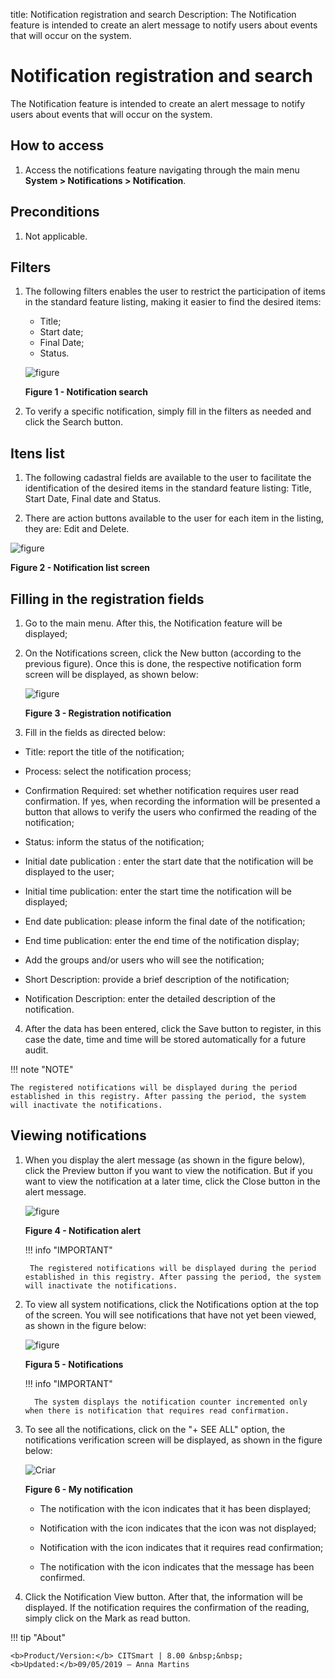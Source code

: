 title: Notification registration and search
Description: The Notification feature is intended to create an alert message to notify users about events that will occur on the system.

# Notification registration and search

The Notification feature is intended to create an alert message to notify users about events that will occur on the system.

How to access
----------

1. Access the notifications feature navigating through the main menu **System > Notifications > Notification**.

Preconditions
------------

1. Not applicable.

Filters
------

1. The following filters enables the user to restrict the participation of items in the standard feature listing, making it easier to find the desired items:

    - Title;
    - Start date;
    - Final Date;
    - Status.

    ![figure](images/notification-1.png)
    
    **Figure 1 - Notification search**

2. To verify a specific notification, simply fill in the filters as needed and click the Search button.

Itens list
-----------

1. The following cadastral fields are available to the user to facilitate the identification of the desired items in the standard feature listing: Title, Start Date, Final date and Status.

2. There are action buttons available to the user for each item in the listing, they are: Edit and Delete.

![figure](images/notification-2.png)

**Figure 2 - Notification list screen**

Filling in the registration fields
----------------------------------

1. Go to the main menu. After this, the Notification feature will be displayed;

2. On the Notifications screen, click the New button (according to the previous figure). Once this is done, the respective notification form screen will be displayed, as shown below:

   ![figure](images/notification-3.png)    
    
   **Figure 3 - Registration notification**

3.  Fill in the fields as directed below:

   - Title: report the title of the notification;
   
   - Process: select the notification process;
   
   - Confirmation Required: set whether notification requires user read confirmation. If yes, when recording the information will be presented a button that allows to verify the users who confirmed the reading of the notification;
   
   - Status: inform the status of the notification;
   
   - Initial date publication : enter the start date that the notification will be displayed to the user;
   
   - Initial time publication: enter the start time the notification will be displayed;
   
   - End date publication: please inform the final date of the notification;
   
   - End time publication: enter the end time of the notification display;
   
   - Add the groups and/or users who will see the notification;
   
   - Short Description: provide a brief description of the notification;
   
   - Notification Description: enter the detailed description of the notification.

4. After the data has been entered, click the Save button to register, in this case the date, time and time will be stored automatically for a future audit.

!!! note "NOTE"

    The registered notifications will be displayed during the period established in this registry. After passing the period, the system will inactivate the notifications.


Viewing notifications
---------------------------

1. When you display the alert message (as shown in the figure below), click the Preview button if you want to view the notification. But if you want to view the notification at a later time, click the Close button in the alert message.

    ![figure](images/notification-4.png)
    
    **Figure 4 - Notification alert**

    !!! info "IMPORTANT"

        The registered notifications will be displayed during the period established in this registry. After passing the period, the system will inactivate the notifications.

2. To view all system notifications, click the Notifications option at the top of the screen. You will see notifications that have not yet been viewed, as shown in the figure below:
    
    ![figure](images/notification-5.png)
    
    **Figura 5 - Notifications**

    !!! info "IMPORTANT"

         The system displays the notification counter incremented only when there is notification that requires read confirmation.

3. To see all the notifications, click on the "+ SEE ALL" option, the notifications verification screen will be displayed, as shown in the figure below:

    ![Criar](images/notification-6.png)
    
    **Figure 6 - My notification**

    - The notification with the icon  indicates that it has been displayed;
    
    - Notification with the icon  indicates that the icon was not displayed;
    
    - Notification with the icon  indicates that it requires read confirmation;
    
    - The notification with the icon  indicates that the message has been confirmed.

4. Click the Notification View button. After that, the information will be displayed. If the notification requires the confirmation of the reading, simply click on the Mark as read button.


!!! tip "About"

    <b>Product/Version:</b> CITSmart | 8.00 &nbsp;&nbsp;
    <b>Updated:</b>09/05/2019 – Anna Martins

